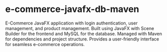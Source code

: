 # e-commerce-javafx-db-maven
E-Commerce JavaFX application with login authentication, user management, and product management. Built using JavaFX with Scene Builder for the frontend and MySQL for the database. Managed with Maven for dependencies and project structure. Provides a user-friendly interface for seamless e-commerce operations.
